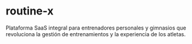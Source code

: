# routine-x
Plataforma SaaS integral para entrenadores personales y gimnasios que revoluciona la gestión de entrenamientos y la experiencia de los atletas.
